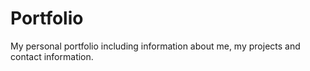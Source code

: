 # Portfolio
My personal portfolio including information about me, my projects and contact information.
